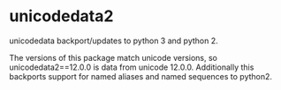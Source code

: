 unicodedata2
============

unicodedata backport/updates to python 3 and python 2.

The versions of this package match unicode versions, so unicodedata2==12.0.0 is data from unicode 12.0.0.
Additionally this backports support for named aliases and named sequences to python2.
